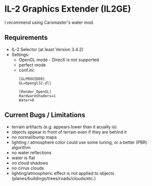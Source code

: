 # IL-2 Graphics Extender (IL2GE)

I recommend using Carsmaster's water mod.

## Requirements
- IL-2 Selector (at least Version 3.4.2)
- Settings:
   - OpenGL mode - DirecX is not supported
   - perfect mode
   - conf.ini:
      ```
      [GLPROVIDER]
      GL=Opengl32.dll
      ```
      ```
      [Render_OpenGL]  
      HardwareShaders=1  
      Water=0
      ```

## Current Bugs / Limitations
- terrain artifacts (e.g. appears lower than it acually is)
- objects appear in front of terrain even if they are behind it
- no normal/bump maps
- lighting / atmosphere color could use some tuning, or a better (PBR) algorithm
- no water reflections
- water is flat
- no cloud shadows
- no cirrus clouds
- lighting/atmospheric effect is not applied to objects (planes/buildings/trees/roads/clouds/etc.)
